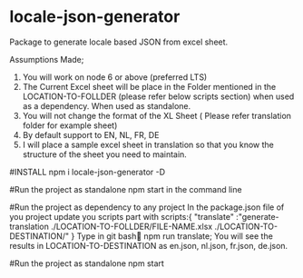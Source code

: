 # locale-json-generator
Package to generate locale based JSON from excel sheet.

Assumptions  Made; 
1) You will work on node 6 or above (preferred LTS)
2) The Current Excel sheet will be place in the Folder mentioned in the LOCATION-TO-FOLLDER (please refer below scripts section) when used as a dependency. When used as standalone.
3) You will not change the format of the XL Sheet ( Please refer translation folder for example sheet)
4) By default support to EN, NL, FR, DE
5) I will place a sample excel sheet in translation so that you know the structure of the sheet you need to maintain.

#INSTALL
npm i locale-json-generator -D

#Run the project as standalone
npm start in the command line

#Run the project as dependency to any project
In the package.json file of you project update you scripts part with 
scripts:{
  "translate" :"generate-translation ./LOCATION-TO-FOLLDER/FILE-NAME.xlsx ./LOCATION-TO-DESTINATION/"
}
Type in git bash  npm run translate;
You will see the results in LOCATION-TO-DESTINATION as en.json, nl.json, fr.json, de.json.

#Run the project as standalone
npm start
